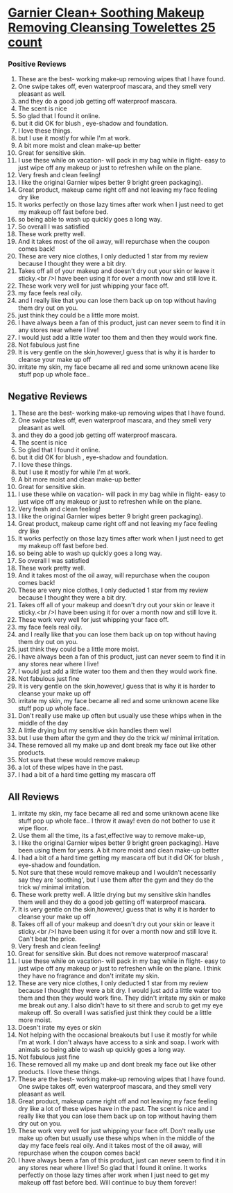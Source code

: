 # [Garnier Clean+ Soothing Makeup Removing Cleansing Towelettes 25 count](https://products.checkmycream.com/products/Garnier-Clean+-Soothing-Makeup-Removing-Cleansing-Towelettes-25-count.html)

### Positive Reviews

<ol>
      <li>These are the best- working make-up removing wipes that I have found.</li>
      <li>One swipe takes off, even waterproof mascara, and they smell very pleasant as well.</li>
      <li>and they do a good job getting off waterproof mascara.</li>
      <li>The scent is nice</li>
      <li>So glad that I found it online.</li>
      <li>but it did OK for blush , eye-shadow and foundation.</li>
      <li>I love these things.</li>
      <li>but I use it mostly for while I&#x27;m at work.  </li>
      <li>A bit more moist and clean make-up better</li>
      <li>Great for sensitive skin.</li>
      <li>I use these while on vacation- will pack in my bag while in flight- easy to just wipe off any makeup or just to refreshen while on the plane.  </li>
      <li>Very fresh and clean feeling!</li>
      <li>I like the original Garnier wipes better 9 bright green packaging).</li>
      <li>Great product, makeup came right off and not leaving my face feeling dry like</li>
      <li>It works perfectly on those lazy times after work when I just need to get my makeup off fast before bed.</li>
      <li>so being able to wash up quickly goes a long way.</li>
      <li>So overall I was satisfied</li>
      <li>These work pretty well.</li>
      <li>And it takes most of the oil away, will repurchase when the coupon comes back!</li>
      <li>These are very nice clothes, I only deducted 1 star from my review because I thought they were a bit dry.</li>
      <li>Takes off all of your makeup and doesn&#x27;t dry out your skin or leave it sticky.&lt;br /&gt;I have been using it for over a month now and still love it.  </li>
      <li>These work very well for just whipping your face off.</li>
      <li>my face feels real oily.</li>
      <li>and I really like that you can lose them back up on top without having them dry out on you.</li>
      <li>just think they could be a little more moist.</li>
      <li>I have always been a fan of this product, just can never seem to find it in any stores near where I live!</li>
      <li>I would just add a little water too them and then they would work fine.</li>
      <li>Not fabulous just fine</li>
      <li>It is very gentle on the skin,however,I guess that is why it is harder to cleanse your make up off</li>
      <li>irritate my skin, my face became all red and some unknown acene like stuff pop up whole face..</li>
</ol>


<h2>Negative Reviews</h2>
<ol>
<li> These are the best- working make-up removing wipes that I have found.</li>
<li> One swipe takes off, even waterproof mascara, and they smell very pleasant as well.</li>
<li> and they do a good job getting off waterproof mascara.</li>
<li> The scent is nice</li>
<li> So glad that I found it online.</li>
<li> but it did OK for blush , eye-shadow and foundation.</li>
<li> I love these things.</li>
<li> but I use it mostly for while I&#x27;m at work.  </li>
<li> A bit more moist and clean make-up better</li>
<li> Great for sensitive skin.</li>
<li> I use these while on vacation- will pack in my bag while in flight- easy to just wipe off any makeup or just to refreshen while on the plane.  </li>
<li> Very fresh and clean feeling!</li>
<li> I like the original Garnier wipes better 9 bright green packaging).</li>
<li> Great product, makeup came right off and not leaving my face feeling dry like</li>
<li> It works perfectly on those lazy times after work when I just need to get my makeup off fast before bed.</li>
<li> so being able to wash up quickly goes a long way.</li>
<li> So overall I was satisfied</li>
<li> These work pretty well.</li>
<li> And it takes most of the oil away, will repurchase when the coupon comes back!</li>
<li> These are very nice clothes, I only deducted 1 star from my review because I thought they were a bit dry.</li>
<li> Takes off all of your makeup and doesn&#x27;t dry out your skin or leave it sticky.&lt;br /&gt;I have been using it for over a month now and still love it.  </li>
<li> These work very well for just whipping your face off.</li>
<li> my face feels real oily.</li>
<li> and I really like that you can lose them back up on top without having them dry out on you.</li>
<li> just think they could be a little more moist.</li>
<li> I have always been a fan of this product, just can never seem to find it in any stores near where I live!</li>
<li> I would just add a little water too them and then they would work fine.</li>
<li> Not fabulous just fine</li>
<li> It is very gentle on the skin,however,I guess that is why it is harder to cleanse your make up off</li>
<li> irritate my skin, my face became all red and some unknown acene like stuff pop up whole face..</li>
<li> Don&#x27;t really use make up often but usually use these whips when in the middle of the day</li>
<li> A little drying but my sensitive skin handles them well</li>
<li> but I use them after the gym and they do the trick w/ minimal irritation.</li>
<li> These removed all my make up and dont break my face out like other products.</li>
<li> Not sure that these would remove makeup</li>
<li> a lot of these wipes have in the past.</li>
<li> I had a bit of a hard time getting my mascara off</li>
</ol>

<h2>All Reviews</h2>

<ol>
    <li> irritate my skin, my face became all red and some unknown acene like stuff pop up whole face.. I throw it away! even do not bother to use it wipe floor.</li>
    <li> Use them all the time, its a fast,effective way to remove make-up,</li>
    <li> I like the original Garnier wipes better 9 bright green packaging). Have been using them for years.  A bit more moist and clean make-up better</li>
    <li> I had a bit of a hard time getting my mascara off but it did OK for blush , eye-shadow and foundation.</li>
    <li> Not sure that these would remove makeup and I wouldn&#x27;t necessarily say they are &#x27;soothing&#x27;, but I use them after the gym and they do the trick w/ minimal irritation.</li>
    <li> These work pretty well. A little drying but my sensitive skin handles them well and they do a good job getting off waterproof mascara.</li>
    <li> It is very gentle on the skin,however,I guess that is why it is harder to cleanse your make up off</li>
    <li> Takes off all of your makeup and doesn&#x27;t dry out your skin or leave it sticky.&lt;br /&gt;I have been using it for over a month now and still love it.  Can&#x27;t beat the price.</li>
    <li> Very fresh and clean feeling!</li>
    <li> Great for sensitive skin. But does not remove waterproof mascara!</li>
    <li> I use these while on vacation- will pack in my bag while in flight- easy to just wipe off any makeup or just to refreshen while on the plane.  I think they have no fragrance and don&#x27;t irritate my skin.</li>
    <li> These are very nice clothes, I only deducted 1 star from my review because I thought they were a bit dry. I would just add a little water too them and then they would work fine. They didn&#x27;t irritate my skin or make me break out any. I also didn&#x27;t have to sit there and scrub to get my eye makeup off. So overall I was satisfied just think they could be a little more moist.</li>
    <li> Doesn&#x27;t irate my eyes  or skin</li>
    <li> Not helping with the occasional breakouts but I use it mostly for while I&#x27;m at work.  I don&#x27;t always have access to a sink and soap.  I work with animals so being able to wash up quickly goes a long way.</li>
    <li> Not fabulous just fine</li>
    <li> These removed all my make up and dont break my face out like other products. I love these things.</li>
    <li> These are the best- working make-up removing wipes that I have found. One swipe takes off, even waterproof mascara, and they smell very pleasant as well.</li>
    <li> Great product, makeup came right off and not leaving my face feeling dry like a lot of these wipes have in the past. The scent is nice and I really like that you can lose them back up on top without having them dry out on you.</li>
    <li> These work very well for just whipping your face off. Don&#x27;t really use make up often but usually use these whips when in the middle of the day my face feels real oily. And it takes most of the oil away, will repurchase when the coupon comes back!</li>
    <li> I have always been a fan of this product, just can never seem to find it in any stores near where I live! So glad that I found it online. It works perfectly on those lazy times after work when I just need to get my makeup off fast before bed. Will continue to buy them forever!</li>
</ol>




